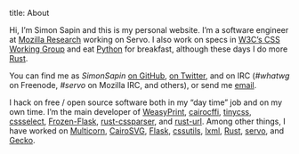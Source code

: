 title: About

Hi, I’m Simon Sapin and this is my personal website.
I’m a software engineer
at [Mozilla Research](https://www.mozilla.org/en-US/research/)
working on Servo.
I also work on specs in [W3C’s CSS Working Group](http://www.w3.org/Style/CSS/)
and eat [Python](http://python.org/) for breakfast,
although these days I do more [Rust](http://www.rust-lang.org/).

You can find me as *SimonSapin* [on GitHub](https://github.com/SimonSapin),
[on Twitter](https://twitter.com/SimonSapin),
and on IRC (<i>#whatwg</i> on Freenode, <i>#servo</i> on Mozilla IRC, and others),
or send me
<a href="&#109;&#97;&#105;&#108;&#116;&#111;&#58;simon&#64;exyr.org">email</a>.

I hack on free / open source software both in my “day time” job and on my
own time.
I’m the main developer of
[WeasyPrint](http://weasyprint.org),
[cairocffi](http://pythonhosted.org/cairocffi/),
[tinycss](http://pythonhosted.org/tinycss/),
[cssselect](http://pythonhosted.org/cssselect/),
[Frozen-Flask](http://pythonhosted.org/Frozen-Flask/),
[rust-cssparser](https://github.com/servo/rust-cssparser), and
[rust-url](https://github.com/servo/rust-url).
Among other things, I have worked on
[Multicorn](http://multicorn.org/),
[CairoSVG](http://cairosvg.org/),
[Flask](http://flask.pocoo.org/),
[cssutils](http://pythonhosted.org/cssutils/),
[lxml](http://lxml.de/),
[Rust](http://www.rust-lang.org/),
[servo](https://github.com/mozilla/servo/), and
[Gecko](https://developer.mozilla.org/en-US/docs/Mozilla/Gecko).
